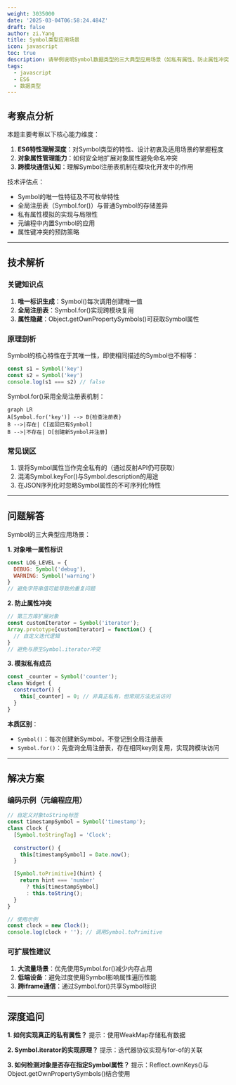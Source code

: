 ```yaml
---
weight: 3035000
date: '2025-03-04T06:58:24.484Z'
draft: false
author: zi.Yang
title: Symbol类型应用场景
icon: javascript
toc: true
description: 请举例说明Symbol数据类型的三大典型应用场景（如私有属性、防止属性冲突等），并解释Symbol.for()与Symbol()创建方式的本质区别。
tags:
  - javascript
  - ES6
  - 数据类型
---
```


## 考察点分析

本题主要考察以下核心能力维度：

1. **ES6特性理解深度**：对Symbol类型的特性、设计初衷及适用场景的掌握程度
2. **对象属性管理能力**：如何安全地扩展对象属性避免命名冲突
3. **跨模块通信认知**：理解Symbol注册表机制在模块化开发中的作用

技术评估点：

- Symbol的唯一性特征及不可枚举特性
- 全局注册表（Symbol.for()）与普通Symbol的存储差异
- 私有属性模拟的实现与局限性
- 元编程中内置Symbol的应用
- 属性键冲突的预防策略

---

## 技术解析

### 关键知识点

1. **唯一标识生成**：Symbol()每次调用创建唯一值
2. **全局注册表**：Symbol.for()实现跨模块复用
3. **属性隐藏**：Object.getOwnPropertySymbols()可获取Symbol属性

### 原理剖析

Symbol的核心特性在于其唯一性，即使相同描述的Symbol也不相等：

```javascript
const s1 = Symbol('key')
const s2 = Symbol('key')
console.log(s1 === s2) // false
```

Symbol.for()采用全局注册表机制：

```mermaid
graph LR
A[Symbol.for('key')] --> B{检查注册表}
B -->|存在| C[返回已有Symbol]
B -->|不存在| D[创建新Symbol并注册]
```

### 常见误区

1. 误将Symbol属性当作完全私有的（通过反射API仍可获取）
2. 混淆Symbol.keyFor()与Symbol.description的用途
3. 在JSON序列化时忽略Symbol属性的不可序列化特性

---

## 问题解答

Symbol的三大典型应用场景：

**1. 对象唯一属性标识**

```javascript
const LOG_LEVEL = {
  DEBUG: Symbol('debug'),
  WARNING: Symbol('warning')
}
// 避免字符串值可能导致的重复问题
```

**2. 防止属性冲突**

```javascript
// 第三方库扩展对象
const customIterator = Symbol('iterator');
Array.prototype[customIterator] = function() {
  // 自定义迭代逻辑
}
// 避免与原生Symbol.iterator冲突
```

**3. 模拟私有成员**

```javascript
const _counter = Symbol('counter');
class Widget {
  constructor() {
    this[_counter] = 0; // 非真正私有，但常规方法无法访问
  }
}
```

**本质区别**：

- `Symbol()`：每次创建新Symbol，不登记到全局注册表
- `Symbol.for()`：先查询全局注册表，存在相同key则复用，实现跨模块访问

---

## 解决方案

### 编码示例（元编程应用）

```javascript
// 自定义对象toString标签
const timestampSymbol = Symbol('timestamp');
class Clock {
  [Symbol.toStringTag] = 'Clock';
  
  constructor() {
    this[timestampSymbol] = Date.now();
  }

  [Symbol.toPrimitive](hint) {
    return hint === 'number' 
      ? this[timestampSymbol]
      : this.toString();
  }
}

// 使用示例
const clock = new Clock();
console.log(clock + ''); // 调用Symbol.toPrimitive
```

### 可扩展性建议

1. **大流量场景**：优先使用Symbol.for()减少内存占用
2. **低端设备**：避免过度使用Symbol影响属性遍历性能
3. **跨iframe通信**：通过Symbol.for()共享Symbol标识

---

## 深度追问

**1. 如何实现真正的私有属性？**
提示：使用WeakMap存储私有数据

**2. Symbol.iterator的实现原理？**
提示：迭代器协议实现与for-of的关联

**3. 如何检测对象是否存在指定Symbol属性？**
提示：Reflect.ownKeys()与Object.getOwnPropertySymbols()结合使用
